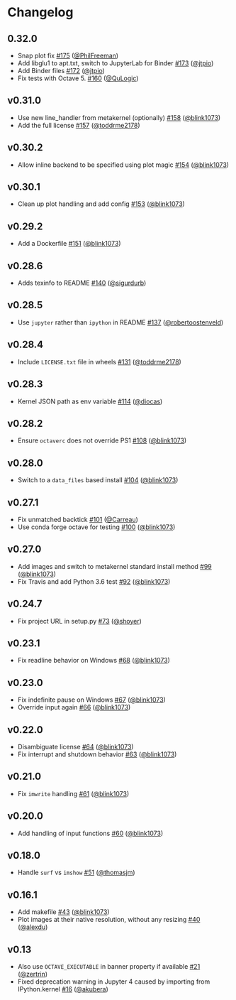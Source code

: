 # Changelog

<!-- <START NEW CHANGELOG ENTRY> -->

## 0.32.0

- Snap plot fix [#175](https://github.com/Calysto/octave_kernel/pull/175) ([@PhilFreeman](https://github.com/PhilFreeman))
- Add libglu1 to apt.txt, switch to JupyterLab for Binder [#173](https://github.com/Calysto/octave_kernel/pull/173) ([@jtpio](https://github.com/jtpio))
- Add Binder files [#172](https://github.com/Calysto/octave_kernel/pull/172) ([@jtpio](https://github.com/jtpio))
- Fix tests with Octave 5. [#160](https://github.com/Calysto/octave_kernel/pull/160) ([@QuLogic](https://github.com/QuLogic))

<!-- <END NEW CHANGELOG ENTRY> -->

## v0.31.0

- Use new line_handler from metakernel (optionally) [#158](https://github.com/Calysto/octave_kernel/pull/158) ([@blink1073](https://github.com/blink1073))
- Add the full license [#157](https://github.com/Calysto/octave_kernel/pull/157) ([@toddrme2178](https://github.com/toddrme2178))

## v0.30.2

- Allow inline backend to be specified using plot magic [#154](https://github.com/Calysto/octave_kernel/pull/154) ([@blink1073](https://github.com/blink1073))

## v0.30.1

- Clean up plot handling and add config [#153](https://github.com/Calysto/octave_kernel/pull/153) ([@blink1073](https://github.com/blink1073))

## v0.29.2

- Add a Dockerfile [#151](https://github.com/Calysto/octave_kernel/pull/151) ([@blink1073](https://github.com/blink1073))

## v0.28.6

- Adds texinfo to README [#140](https://github.com/Calysto/octave_kernel/pull/140) ([@sigurdurb](https://github.com/sigurdurb))

## v0.28.5

- Use `jupyter` rather than `ipython` in README [#137](https://github.com/Calysto/octave_kernel/pull/137) ([@robertoostenveld](https://github.com/robertoostenveld))

## v0.28.4

- Include `LICENSE.txt` file in wheels [#131](https://github.com/Calysto/octave_kernel/pull/131) ([@toddrme2178](https://github.com/toddrme2178))

## v0.28.3

- Kernel JSON path as env variable [#114](https://github.com/Calysto/octave_kernel/pull/114) ([@diocas](https://github.com/diocas))

## v0.28.2

- Ensure `octaverc` does not override PS1 [#108](https://github.com/Calysto/octave_kernel/pull/108) ([@blink1073](https://github.com/blink1073))

## v0.28.0

- Switch to a `data_files` based install [#104](https://github.com/Calysto/octave_kernel/pull/104) ([@blink1073](https://github.com/blink1073))

## v0.27.1

- Fix unmatched backtick [#101](https://github.com/Calysto/octave_kernel/pull/101) ([@Carreau](https://github.com/Carreau))
- Use conda forge octave for testing [#100](https://github.com/Calysto/octave_kernel/pull/100) ([@blink1073](https://github.com/blink1073))

## v0.27.0

- Add images and switch to metakernel standard install method [#99](https://github.com/Calysto/octave_kernel/pull/99) ([@blink1073](https://github.com/blink1073))
- Fix Travis and add Python 3.6 test [#92](https://github.com/Calysto/octave_kernel/pull/92) ([@blink1073](https://github.com/blink1073))

## v0.24.7

- Fix project URL in setup.py [#73](https://github.com/Calysto/octave_kernel/pull/73) ([@shoyer](https://github.com/shoyer))

## v0.23.1

- Fix readline behavior on Windows [#68](https://github.com/Calysto/octave_kernel/pull/68) ([@blink1073](https://github.com/blink1073))

## v0.23.0

- Fix indefinite pause on Windows [#67](https://github.com/Calysto/octave_kernel/pull/67) ([@blink1073](https://github.com/blink1073))
- Override input again [#66](https://github.com/Calysto/octave_kernel/pull/66) ([@blink1073](https://github.com/blink1073))

## v0.22.0

- Disambiguate license [#64](https://github.com/Calysto/octave_kernel/pull/64) ([@blink1073](https://github.com/blink1073))
- Fix interrupt and shutdown behavior [#63](https://github.com/Calysto/octave_kernel/pull/63) ([@blink1073](https://github.com/blink1073))

## v0.21.0

- Fix `imwrite` handling [#61](https://github.com/Calysto/octave_kernel/pull/61) ([@blink1073](https://github.com/blink1073))

## v0.20.0

- Add handling of input functions [#60](https://github.com/Calysto/octave_kernel/pull/60) ([@blink1073](https://github.com/blink1073))

## v0.18.0

- Handle `surf` vs `imshow` [#51](https://github.com/Calysto/octave_kernel/pull/51) ([@thomasjm](https://github.com/thomasjm))

## v0.16.1

- Add makefile [#43](https://github.com/Calysto/octave_kernel/pull/43) ([@blink1073](https://github.com/blink1073))
- Plot images at their native resolution, without any resizing [#40](https://github.com/Calysto/octave_kernel/pull/40) ([@alexdu](https://github.com/alexdu))

## v0.13

- Also use `OCTAVE_EXECUTABLE` in banner property if available [#21](https://github.com/Calysto/octave_kernel/pull/21) ([@zertrin](https://github.com/zertrin))
- Fixed deprecation warning in Jupyter 4 caused by importing from IPython.kernel [#16](https://github.com/Calysto/octave_kernel/pull/16) ([@akubera](https://github.com/akubera))
